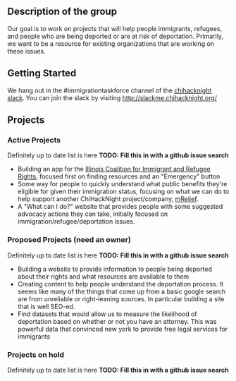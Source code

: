 ## Description of the group
Our goal is to work on projects that will help people immigrants, refugees,
and people who are being deported or are at risk of deportation.
Primarily, we want to be a resource for existing organizations that
are working on these issues.

## Getting Started
We hang out in the #immigrationtaskforce channel of the
[chihacknight slack](https://chihacknight.slack.com/).
You can join the slack by visiting http://slackme.chihacknight.org/

## Projects
### Active Projects
Definitely up to date list is here **TODO: Fill this in with a github issue search**

- Building an app for the [Illinois Coalition for Immigrant and Refugee Rights](http://www.icirr.org/), focused first on finding resources and an "Emergency" button
- Some way for people to quickly understand what public benefits they're eligible for given their immigration status, focusing on what we can do to help support another ChiHackNight project/company, [mRelief](https://www.mrelief.com/).
- A "What can I do?" website that provides people with some suggested advocacy actions they can take, initially focused on immigration/refugee/deportation issues.

### Proposed Projects (need an owner)
Definitely up to date list is here **TODO: Fill this in with a github issue search**

- Building a website to provide information to people being deported about their rights and what resources are available to them
- Creating content to help people understand the deportation process. It seems like many of the things that come up from a basic google search are from unreliable or right-leaning sources. In particular building a site that is well SEO-ed.
- Find datasets that would allow us to measure the likelihood of deportation based on whether or not you have an attorney. This was powerful data that convinced new york to provide free legal services for immigrants

### Projects on hold
Definitely up to date list is here **TODO: Fill this in with a github issue search**
